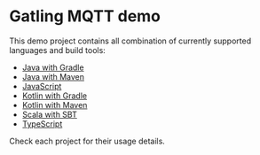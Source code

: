 # Gatling MQTT demo

This demo project contains all combination of currently supported languages and build tools:

- [Java with Gradle](https://github.com/gatling/gatling-mqtt-demo/tree/main/java/gradle)
- [Java with Maven](https://github.com/gatling/gatling-mqtt-demo/tree/main/java/maven)
- [JavaScript](https://github.com/gatling/gatling-mqtt-demo/tree/main/javascript)
- [Kotlin with Gradle](https://github.com/gatling/gatling-mqtt-demo/tree/main/kotlin/gradle)
- [Kotlin with Maven](https://github.com/gatling/gatling-mqtt-demo/tree/main/kotlin/maven)
- [Scala with SBT](https://github.com/:gatling/gatling-mqtt-demo/tree/main/scala/sbt)
- [TypeScript](https://github.com/gatling/gatling-mqtt-demo/tree/main/typescript)

Check each project for their usage details.

